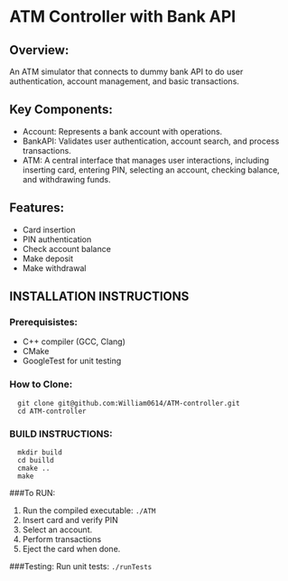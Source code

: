 # ATM Controller with Bank API

## Overview:
An ATM simulator that connects to dummy bank API to do user authentication, account management, and basic transactions.

## Key Components:
- Account: Represents a bank account with operations.
- BankAPI: Validates user authentication, account search, and process transactions.
- ATM: A central interface that manages user interactions, including inserting card, entering PIN, selecting an account, checking balance, and withdrawing funds.

## Features:
- Card insertion
- PIN authentication
- Check account balance
- Make deposit
- Make withdrawal

## INSTALLATION INSTRUCTIONS
### Prerequisistes:
- C++ compiler (GCC, Clang)
- CMake
- GoogleTest for unit testing

### How to Clone:
```
  git clone git@github.com:William0614/ATM-controller.git
  cd ATM-controller
```

### BUILD INSTRUCTIONS:
```
  mkdir build
  cd builld
  cmake ..
  make
```

###To RUN:
1. Run the compiled executable: ```./ATM```
2. Insert card and verify PIN
3. Select an account.
4. Perform transactions
5. Eject the card when done.

###Testing:
Run unit tests:
```./runTests```
